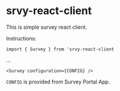 # srvy-react-client

This is simple survey react client.

Instructions:

`import { Survey } from 'srvy-react-client`

...

`<Survey configuration={CONFIG} />`

`CONFIG` is provided from Survey Portal App.
